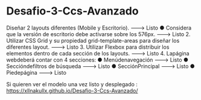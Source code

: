 # Desafio-3-Ccs-Avanzado
Diseñar 2 layouts diferentes (Mobile y Escritorio). ---> Listo
 ● Considera que la versión de escritorio debe activarse sobre los 576px. ---> Listo 
 2. Utilizar CSS Grid y su propiedad grid-template-areas para diseñar los diferentes
 layout. ---> Listo 
 3. Utilizar Flexbox para distribuir los elementos dentro de cada sección de los layouts. ---> Listo 
 4. Lapágina webdeberá contar con 4 secciones:
 ● Menúdenavegación ---> Listo
 ● Seccióndefiltros de búsqueda ---> Listo 
 ● SecciónPrincipal ---> Listo 
 ● Piedepágina ---> Listo

 Si quieren ver el modelo una vez listo y desplegado : https://xllnakullx.github.io/Desafio-3-Ccs-Avanzado/
